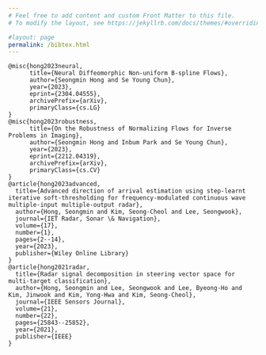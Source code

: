 ```yaml
---
# Feel free to add content and custom Front Matter to this file.
# To modify the layout, see https://jekyllrb.com/docs/themes/#overriding-theme-defaults

#layout: page
permalink: /bibtex.html
---
```

    @misc{hong2023neural,
          title={Neural Diffeomorphic Non-uniform B-spline Flows}, 
          author={Seongmin Hong and Se Young Chun},
          year={2023},
          eprint={2304.04555},
          archivePrefix={arXiv},
          primaryClass={cs.LG}
    }
    @misc{hong2023robustness,
          title={On the Robustness of Normalizing Flows for Inverse Problems in Imaging}, 
          author={Seongmin Hong and Inbum Park and Se Young Chun},
          year={2023},
          eprint={2212.04319},
          archivePrefix={arXiv},
          primaryClass={cs.CV}
    }
    @article{hong2023advanced,
      title={Advanced direction of arrival estimation using step-learnt iterative soft-thresholding for frequency-modulated continuous wave multiple-input multiple-output radar},
      author={Hong, Seongmin and Kim, Seong-Cheol and Lee, Seongwook},
      journal={IET Radar, Sonar \& Navigation},
      volume={17},
      number={1},
      pages={2--14},
      year={2023},
      publisher={Wiley Online Library}
    }
    @article{hong2021radar,
      title={Radar signal decomposition in steering vector space for multi-target classification},
      author={Hong, Seongmin and Lee, Seongwook and Lee, Byeong-Ho and Kim, Jinwook and Kim, Yong-Hwa and Kim, Seong-Cheol},
      journal={IEEE Sensors Journal},
      volume={21},
      number={22},
      pages={25843--25852},
      year={2021},
      publisher={IEEE}
    }